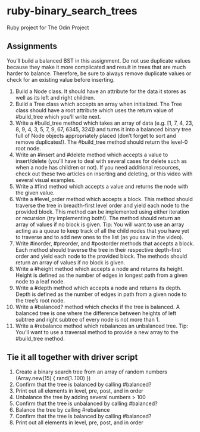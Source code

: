 # ruby-binary_search_trees
Ruby project for The Odin Project

## Assignments
You’ll build a balanced BST in this assignment. Do not use duplicate values because they make it more complicated and result in trees that are much harder to balance. Therefore, be sure to always remove duplicate values or check for an existing value before inserting.
<ol>
<li>
Build a Node class. It should have an attribute for the data it stores as well as its left and right children.
</li>
<li>
Build a Tree class which accepts an array when initialized. The Tree class should have a root attribute which uses the return value of #build_tree which you’ll write next.
</li>
<li>
Write a #build_tree method which takes an array of data (e.g. [1, 7, 4, 23, 8, 9, 4, 3, 5, 7, 9, 67, 6345, 324]) and turns it into a balanced binary tree full of Node objects appropriately placed (don’t forget to sort and remove duplicates!). The #build_tree method should return the level-0 root node.
</li>
<li>
Write an #insert and #delete method which accepts a value to insert/delete (you’ll have to deal with several cases for delete such as when a node has children or not). If you need additional resources, check out these two articles on inserting and deleting, or this video with several visual examples.
</li>
<li>
Write a #find method which accepts a value and returns the node with the given value.
</li>
<li>
Write a #level_order method which accepts a block. This method should traverse the tree in breadth-first level order and yield each node to the provided block. This method can be implemented using either iteration or recursion (try implementing both!). The method should return an array of values if no block is given. Tip: You will want to use an array acting as a queue to keep track of all the child nodes that you have yet to traverse and to add new ones to the list (as you saw in the video).
</li>
<li>
Write #inorder, #preorder, and #postorder methods that accepts a block. Each method should traverse the tree in their respective depth-first order and yield each node to the provided block. The methods should return an array of values if no block is given.
</li>
<li>
Write a #height method which accepts a node and returns its height. Height is defined as the number of edges in longest path from a given node to a leaf node.
</li>
<li>
Write a #depth method which accepts a node and returns its depth. Depth is defined as the number of edges in path from a given node to the tree’s root node.
</li>
<li>
Write a #balanced? method which checks if the tree is balanced. A balanced tree is one where the difference between heights of left subtree and right subtree of every node is not more than 1.
</li>
<li>
Write a #rebalance method which rebalances an unbalanced tree. Tip: You’ll want to use a traversal method to provide a new array to the #build_tree method.
</li>
</ol>

## Tie it all together with driver script
<ol>
<li>
Create a binary search tree from an array of random numbers (Array.new(15) { rand(1..100) })
</li>
<li>
Confirm that the tree is balanced by calling #balanced?
</li>
<li>
Print out all elements in level, pre, post, and in order
</li>
<li>
Unbalance the tree by adding several numbers > 100
</li>
<li>
Confirm that the tree is unbalanced by calling #balanced?
</li>
<li>
Balance the tree by calling #rebalance
</li>
<li>
Confirm that the tree is balanced by calling #balanced?
</li>
<li>
Print out all elements in level, pre, post, and in order
</li>
</ol>